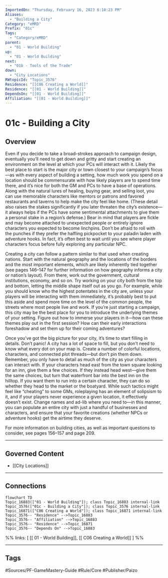 ```yaml
---
ImportedOn: "Thursday, February 16, 2023 6:10:23 PM"
Aliases:
  - "Building a City"
Category: "eMRD"
Prefix: "01c"
Tags:
  - "Category/eMRD"
parent:
  - "01 - World Building"
up:
  - "01 - World Building"
next:
  - "01b - Tools of the Trade"
down:
  - "City Locations"
RWtopicId: "Topic_3576"
Residence: "[[C06 Creating a World]]"
Residence: "[[01 - World Building]]"
DependsOn: "[[01 - World Building]]"
Affiliation: "[[01 - World Building]]"
---
```

# 01c - Building a City
## Overview
Even if you decide to take a broad-strokes approach to campaign design, eventually you’ll need to get down and gritty and start creating an environment on the level at which your PCs will interact with it. Likely the best place to start is the major city or town closest to your campaign’s focus—as with every aspect of building a setting, how much work you spend on a location should be commensurate with how likely players are to spend time there, and it’s nice for both the GM and PCs to have a base of operations. Along with the natural lures of healing, buying gear, and selling loot, you can use memorable characters like mentors or patrons and favored restaurants and taverns to help make the city feel like home. (These detail also raises the stakes significantly if you later threaten the city’s existence— it always helps if the PCs have some sentimental attachments to give them a personal stake in a region’s defense.) Bear in mind that players are fickle and may become attached to unexpected people or entirely ignore characters you expected to become linchpins. Don’t be afraid to roll with the punches if they prefer the halfling pickpocket to your paladin laden with adventure hooks. In fact, it’s often best to wait until you see where player characters focus before fully exploring any particular NPC.

Creating a city can follow a pattern similar to that used when creating nations. Start with the natural geography and the locations of the borders and the most important elements, which are likely inherently tied together (see pages 146–147 for further information on how geography informs a city or nation’s layout). From there, work out the government, cultural institutions, economy, and so on. Try working on your city both from the top and bottom, letting the middle shape itself out as you go. For example, while you should know who the highest potentates in the city are, unless your players will be interacting with them immediately, it’s probably best to put this aside and spend more time on the level of the common people, the streets where most people live and work. If you’re just starting a campaign, this city may be the best place for you to introduce the underlying themes of your setting. Figure out how to immerse your players in it—how can these themes play out in the first session? How can their early interactions foreshadow and set them up for their coming adventures?

Once you’ve got the big picture for your city, it’s time to start filling in details. Don’t panic! A city has a lot of space to fill, but you don’t need to know what every dot on your map is. Create a number of colorful locations, characters, and connected plot threads—but don’t pin them down. Remember, you only have to detail as much of the city as your characters can interact with. If your characters head east from the town square looking for an inn, give them a few choices. If they instead head west—give them the same choices, but turn that waterfront bar into the best inn on the hilltop. If you want them to run into a certain character, they can do so whether they head to the market or the boatyard. While such tactics might feel like “cheating” to some GMs, roleplaying has an element of solipsism to it, and if your players never experience a given location, it effectively doesn’t exist. Change names and ad-lib where you need to—in this manner, you can populate an entire city with just a handful of businesses and characters, and ensure that your favorite creations (whether NPCs or adventure hooks) get the airtime they deserve.

For more information on building cities, as well as important questions to consider, see pages 156–157 and page 209.

---
## Governed Content
- [[City Locations]]

---
## Connections
```mermaid
flowchart TD
Topic_16883(["01 - World Building"]); class Topic_16883 internal-link
Topic_3576(["01c - Building a City"]); class Topic_3576 internal-link
Topic_16871(["C06 Creating a World"]); class Topic_16871 internal-link
Topic_3576-- "Residence" -->Topic_16883
Topic_3576-- "Affiliation" -->Topic_16883
Topic_3576-- "Residence" -->Topic_16871
Topic_3576-- "Depends On" -->Topic_16883
```
%%
links: [ [[ 01 - World Building]], [[ C06 Creating a World]] ]
%%


---
## Tags
#Sources/PF-GameMastery-Guide #Rule/Core #Publisher/Paizo

